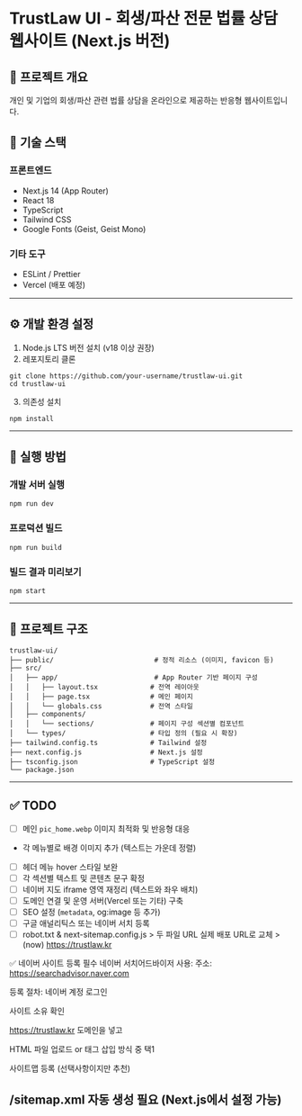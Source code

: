 # TrustLaw UI - 회생/파산 전문 법률 상담 웹사이트 (Next.js 버전)

## 📝 프로젝트 개요
개인 및 기업의 회생/파산 관련 법률 상담을 온라인으로 제공하는 반응형 웹사이트입니다.

## 🚀 기술 스택

### 프론트엔드
- Next.js 14 (App Router)
- React 18
- TypeScript
- Tailwind CSS
- Google Fonts (Geist, Geist Mono)

### 기타 도구
- ESLint / Prettier
- Vercel (배포 예정)

---

## ⚙️ 개발 환경 설정

1. Node.js LTS 버전 설치 (v18 이상 권장)
2. 레포지토리 클론

```
git clone https://github.com/your-username/trustlaw-ui.git
cd trustlaw-ui
```

3. 의존성 설치

```
npm install
```

---

## 🧪 실행 방법

### 개발 서버 실행
```
npm run dev
```

### 프로덕션 빌드
```
npm run build
```

### 빌드 결과 미리보기
```
npm start
```

---

## 📁 프로젝트 구조

```
trustlaw-ui/
├── public/                         # 정적 리소스 (이미지, favicon 등)
├── src/
│   ├── app/                        # App Router 기반 페이지 구성
│   │   ├── layout.tsx             # 전역 레이아웃
│   │   ├── page.tsx               # 메인 페이지
│   │   └── globals.css            # 전역 스타일
│   ├── components/
│   │   └── sections/              # 페이지 구성 섹션별 컴포넌트
│   └── types/                     # 타입 정의 (필요 시 확장)
├── tailwind.config.ts             # Tailwind 설정
├── next.config.js                 # Next.js 설정
├── tsconfig.json                  # TypeScript 설정
└── package.json
```

---

## ✅ TODO

- [ ] 메인 `pic_home.webp` 이미지 최적화 및 반응형 대응
- 각 메뉴별로 배경 이미지 추가 (텍스트는 가운데 정렬)
- [ ] 헤더 메뉴 hover 스타일 보완
- [ ] 각 섹션별 텍스트 및 콘텐츠 문구 확정
- [ ] 네이버 지도 iframe 영역 재정리 (텍스트와 좌우 배치)
- [ ] 도메인 연결 및 운영 서버(Vercel 또는 기타) 구축
- [ ] SEO 설정 (`metadata`, og:image 등 추가)
- [ ] 구글 애널리틱스 또는 네이버 서치 등록
- [ ] robot.txt & next-sitemap.config.js > 두 파일 URL 실제 배포 URL로 교체 > (now) https://trustlaw.kr

✅ 네이버 사이트 등록 필수
네이버 서치어드바이저 사용:
주소: https://searchadvisor.naver.com

등록 절차:
네이버 계정 로그인

사이트 소유 확인

https://trustlaw.kr 도메인을 넣고

HTML 파일 업로드 or <meta> 태그 삽입 방식 중 택1

사이트맵 등록 (선택사항이지만 추천)

/sitemap.xml 자동 생성 필요 (Next.js에서 설정 가능)
---
